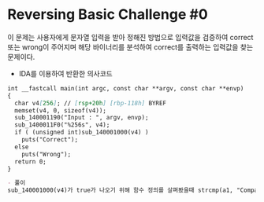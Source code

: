# Reversing Basic Challenge #0

이 문제는 사용자에게 문자열 입력을 받아 정해진 방법으로 입력값을 검증하여 correct 또는 wrong이 주어지며 해당 바이너리를 분석하여 correct를 출력하는 입력값을 찾는 문제이다.

- IDA를 이용하여 반환한 의사코드  

```markdown
int __fastcall main(int argc, const char **argv, const char **envp)
{
  char v4[256]; // [rsp+20h] [rbp-118h] BYREF
  memset(v4, 0, sizeof(v4));
  sub_140001190("Input : ", argv, envp);
  sub_1400011F0("%256s", v4);
  if ( (unsigned int)sub_140001000(v4) )
    puts("Correct");
  else
    puts("Wrong");
  return 0;
}  

- 풀이
sub_140001000(v4)가 true가 나오기 위해 함수 정의를 살펴봤을때 strcmp(a1, "Compar3_the_str1ng") == 0를 반환하는 함수라서 전달받은 v4가 Compar3_the_str1ng라는 것을 알 수 있었고 이는 사용자가 입력한 문자배열이므로 입력값을 검증할 수 있었다.